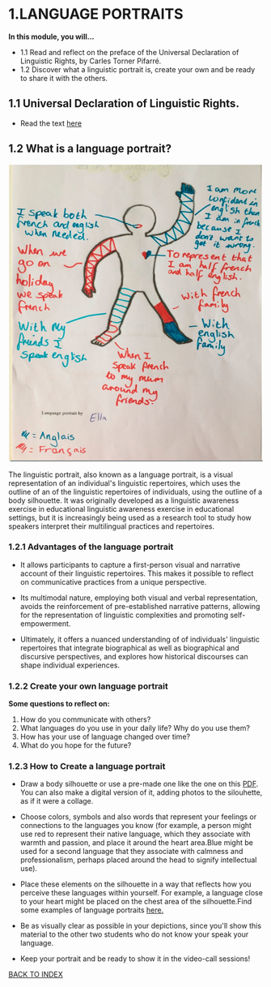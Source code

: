 # 1.LANGUAGE PORTRAITS

**In this module, you will...**

- 1.1 Read and reflect on the preface of the Universal Declaration of Linguistic Rights, by Carles Torner Pifarré.
- 1.2 Discover what a linguistic portrait is, create your own and be ready to share it with the others.

## 1.1 Universal Declaration of Linguistic Rights. 
- Read the text [here](/01-M.LINGUISTIC_PROFILES/Universal_rights.md)

## 1.2 What is a language portrait?

![language_portrait](images/language-portrait.png)

The linguistic portrait, also known as a language portrait, is a visual representation of an individual's linguistic repertoires, which uses the outline of an of the linguistic repertoires of individuals, using the outline of a body silhouette. It was originally developed as a linguistic awareness exercise in educational linguistic awareness exercise in educational settings, but it is increasingly being used as a research tool to study how speakers interpret their multilingual practices and repertoires. 

### 1.2.1 Advantages of the language portrait

- It allows participants to capture a first-person visual and narrative account of their linguistic repertoires. This makes it possible to reflect on communicative practices from a unique perspective. 

- Its multimodal nature, employing both visual and verbal representation, avoids the reinforcement of pre-established narrative patterns, allowing for the representation of linguistic complexities and promoting self-empowerment. 

- Ultimately, it offers a nuanced understanding of 
of individuals' linguistic repertoires that integrate biographical as well as biographical and discursive perspectives, and explores how historical discourses can shape individual experiences.  

### 1.2.2 Create your own language portrait
**Some questions to reflect on:**

1. How do you communicate with others?
2. What languages do you use in your daily life? Why do you use them?
3. How has your use of language changed over time?
4. What do you hope for the future?

### 1.2.3 How to Create a language portrait

- Draw a body silhouette or use a pre-made one like the one on this [PDF](http://cosmozonas.github.io/01-M.LINGUISTIC_PROFILES/language_portrait.pdf). You can also make a digital version of it, adding photos to the silouhette, as if it were a collage. 

- Choose colors, symbols and also words that represent your feelings or connections to the languages you know (for example, a person might use red to represent their native language, which they associate with warmth and passion, and place it around the heart area.Blue might be used for a second language that they associate with calmness and professionalism, perhaps placed around the head to signify intellectual use).
  
- Place these elements on the silhouette in a way that reflects how you perceive these languages within yourself. For example, a language close to your heart might be placed on the chest area of the silhouette.Find some examples of language portraits [here.](https://www.bing.com/images/search?q=Language+Portrait+Template&form=HDRSC3&first=1)

- Be as visually clear as possible in your depictions, since you'll show this material to the other two students who do not know your speak your language. 

- Keep your portrait and be ready to show it in the video-call sessions!


[BACK TO INDEX](README.md)